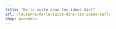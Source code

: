 ```yaml
---
title: "De la suite dans les idées Sàrl"
url: /lausanne/de-la-suite-dans-les-idees-sarl/
shop: Andenken
---
```

